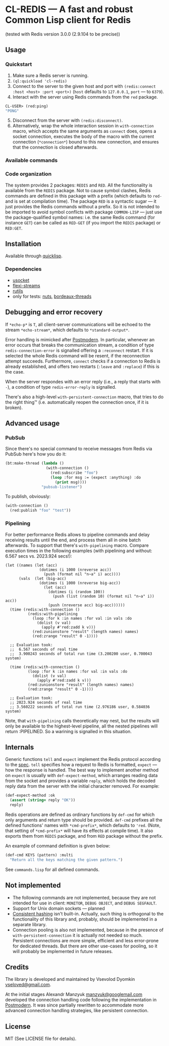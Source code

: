 # CL-REDIS — A fast and robust Common Lisp client for Redis
  (tested with Redis version 3.0.0 (2.9.104 to be precise))

## Usage

### Quickstart

1. Make sure a Redis server is running.
2. `(ql:quickload 'cl-redis)`
3. Connect to the server to the given host and port with
   `(redis:connect :host <host> :port <port>)`
   (`host` defaults to `127.0.0.1`, `port` — to `6379`).
4. Interact with the server using Redis commands from the `red` package.

```lisp
CL-USER> (red:ping)
"PONG"
```

5. Disconnect from the server with `(redis:disconnect)`.
6. Alternatively, wrap the whole interaction session in `with-connection` macro,
   which accepts the same arguments as `connect` does, opens a socket connection,
   executes the body of the macro with the current connection (`*connection*`)
   bound to this new connection, and ensures that the connection is closed
   afterwards.

### Available commands



### Code organization

The system provides 2 packages: `REDIS` and `RED`.  All the
functionality is available from the `REDIS` package.  Not to cause
symbol clashes, Redis commands are defined in this package with a
prefix (which defaults to `red-` and is set at compilation time).
The package `RED` is a syntactic sugar — it just provides the Redis
commands without a prefix.  So it is not intended to be imported to
avoid symbol conflicts with package `COMMON-LISP` — just use the
package-qualified symbol names: i.e. the same Redis command (for
instance `GET`) can be called as `RED-GET` (if you import the `REDIS` package)
or `RED:GET`.


## Installation

Available through [quicklisp](http://quicklisp.org/).

### Dependencies

- [usocket](http://common-lisp.net/project/usocket/)
- [flexi-streams](http://common-lisp.net/project/flexi-streams/)
- [rutils](http://github.com/vseloved/rutils)
- only for tests: [nuts](http://github.com/vseloved/nuts),
  [bordeaux-threads](http://common-lisp.net/project/bordeaux-threads)


## Debugging and error recovery

If `*echo-p*` is `T`, all client-server communications will be
echoed to the stream `*echo-stream*`, which defaults to `*standard-output*`.

Error handling is mimicked after
[Postmodern](http://common-lisp.net/project/postmodern/).
In particular, whenever an error occurs that breaks the communication stream,
a condition of type `redis-connection-error` is signalled offering
a `:reconnect` restart.  If it is selected the whole Redis command will be
resent, if the reconnection attempt succeeds.
Furthermore, `connect` checks if a connection to Redis is already established,
and offers two restarts (`:leave` and `:replace`) if this is the case.

When the server respondes with an error reply
(i.e., a reply that starts with `-`),
a condition of type `redis-error-reply` is signalled.

There's also a high-level `with-persistent-connection` macro,
that tries to do the right thing™
(i.e. automatically reopen the connection once, if it is broken).


## Advanced usage

### PubSub

Since there's no special command to receive messages from Redis via PubSub
here's how you do it:

```lisp
(bt:make-thread (lambda ()
                  (with-connection ()
                    (red:subscribe "foo")
                    (loop :for msg := (expect :anything) :do
                      (print msg))))
                "pubsub-listener")
```

To publish, obviously:

```lisp
(with-connection ()
  (red:publish "foo" "test"))
```

### Pipelining

For better performance Redis allows to pipeline commands
and delay receiving results until the end,
and process them all in oine batch afterwards.
To support that there's `with-pipelining` macro.
Compare execution times in the following examples
(with pipelining and without: 6.567 secs vs. 2023.924 secs!):

```
(let ((names (let (acc)
               (dotimes (i 1000 (nreverse acc))
                 (push (format nil "n~a" i) acc))))
      (vals  (let (big-acc)
               (dotimes (i 1000 (nreverse big-acc))
                 (let (acc)
                   (dotimes (i (random 100))
                     (push (list (random 10) (format nil "n~a" i)) acc))
                   (push (nreverse acc) big-acc))))))
  (time (redis:with-connection ()
          (redis:with-pipelining
            (loop :for k :in names :for val :in vals :do
              (dolist (v val)
                (apply #'red:zadd k v)))
            (red:zunionstore "result" (length names) names)
            (red:zrange "result" 0 -1))))

  ;; Evaluation took:
  ;;  6.567 seconds of real time
  ;;  3.900243 seconds of total run time (3.200200 user, 0.700043 system)

  (time (redis:with-connection ()
          (loop :for k :in names :for val :in vals :do
            (dolist (v val)
              (apply #'red:zadd k v)))
          (red:zunionstore "result" (length names) names)
          (red:zrange "result" 0 -1))))

  ;; Evaluation took:
  ;; 2023.924 seconds of real time
  ;; 3.560222 seconds of total run time (2.976186 user, 0.584036 system)
```

Note, that `with-pipelining` calls theoretically may nest,
but the results will only be available to the highest-level pipeline,
all the nested pipelines will return :PIPELINED.
So a warining is signalled in this situation.


## Internals

Generic functions `tell` and `expect` implement the Redis protocol
according to the [spec](http://redis.io/topics/protocol).
`tell` specifies how a request to Redis is formatted,
`expect` — how the response is handled.
The best way to implement another method on `expect` is usually with
`def-expect-method`, which arranges reading data from the socket
and provides a variable `reply`, which holds the decoded reply data
from the server with the initial character removed. For example:

```lisp
(def-expect-method :ok
  (assert (string= reply "OK"))
  reply)
```

Redis operations are defined as ordinary functions by `def-cmd`
for which only arguments and return type should be provided.
`def-cmd` prefixes all the defined functions' names with `*cmd-prefix*`,
which defaults to `'red`.
(Note, that setting of `*cmd-prefix*` will have its effects at compile time).
It also exports them from `REDIS` package,
and from `RED` package without the prefix.

An example of command definition is given below:

```lisp
(def-cmd KEYS (pattern) :multi
  "Return all the keys matching the given pattern.")
```

See `commands.lisp` for all defined commands.


## Not implemented

- The following commands are not implemented,
  because they are not intended for use in client:
  `MONITOR`, `DEBUG OBJECT`, and `DEBUG SEGFAULT`.
- Support for Unix domain sockets — planned
- [Consistent hashing](http://en.wikipedia.org/wiki/Consistent_hashing)
  isn't built-in.  Actually, such thing is orthogonal to the functionality
  of this library and, probably, should be implemented in a separate library.
- Connection pooling is also not implemented, because in the presence of
  `with-persistent-connection` it is actually not needed so much.
  Persistent connections are more simple, efficient and less error-prone
  for dedicated threads.  But there are other use-cases for pooling,
  so it will probably be implemented in future releases.


## Credits

The library is developed and maintained by Vsevolod Dyomkin
<vseloved@gmail.com>.

At the initial stages Alexandr Manzyuk <manzyuk@googlemail.com>
developed the connection handling code following the implementation in
[Postmodern](http://common-lisp.net/project/postmodern/). It was since
partially rewritten to accommodate more advanced connection handling
strategies, like persistent connection.


## License

MIT (See LICENSE file for details).
